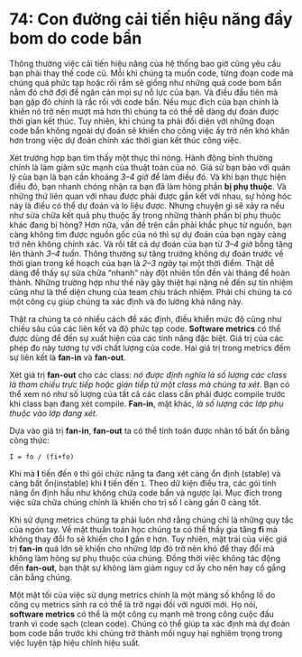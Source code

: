 # 74: Con đường cải tiến hiệu năng đầy bom do code bẩn

Thông thường việc cải tiến hiệu năng của hệ thống bao giờ cũng yêu cầu bạn phải thay thế code cũ. Mỗi khi chúng ta muốn code, từng đoạn code mà chúng quá phức tạp hoặc rối rắm sẽ giống như những quả code bom bẩn nằm đó chờ đợi để ngăn cản mọi sự nỗ lực của bạn. Và điều đầu tiên mà bạn gặp đó chính là rắc rối với code bẩn. Nếu mục đích của bạn chính là khiến nó trở nên mượt mà hơn thì chúng ta có thể dễ dàng dự đoán được thời gian kết thúc. Tuy nhiên, khi chúng ta phải đối diện với những đoạn code bẩn không ngoài dự đoán sẽ khiến cho công việc ấy trở nên khó khăn hơn trong việc dự đoán chính xác thời gian kết thúc công việc.

Xét trường hợp bạn tìm thấy một thực thi nóng. Hành động bình thường chính là làm giảm sức mạnh của thuật toán của nó. Giả sử bạn bảo với quản lý của bạn là bạn cần khoảng *3–4 giờ* để làm điều đó. Và khi bạn thực hiện điều đó, bạn nhanh chóng nhận ra bạn đã làm hỏng phần **bị phụ thuộc**. Và những thứ liên quan với nhau được phải được gắn kết với nhau, sự hỏng hóc này là điều có thể dự đoán và lo liệu được. Nhưng chuyện gì sẽ xảy ra nếu như sửa chữa kết quả phụ thuộc ấy trong những thành phần bị phụ thuộc khác đang bị hỏng? Hơn nữa, vấn đề trên cần phải khắc phục từ nguồn, bạn càng không tìm được nguồn gốc của nó thì sự dự đoán của bạn ngày càng trở nên không chính xác. Và rồi tất cả dự đoán của bạn từ *3–4 giờ* bỗng tăng lên thành *3–4 tuần*. Thông thường sự tăng trưởng không dự đoán trước về thời gian trong kế hoạch của bạn là *2–3 ngày* tại một thời điểm. Thật dễ dàng để thấy sự sửa chữa “nhanh” này đột nhiên tốn đến vài tháng để hoàn thành. Những trường hợp như thế này gây thiệt hại nặng nề đến sự tín nhiệm cũng như là thể diện chung của team chịu trách nhiệm. Phải chi chúng ta có một công cụ giúp chúng ta xác định và đo lường khả năng này.

Thật ra chúng ta có nhiều cách để xác định, điều khiển mức độ cũng như chiều sâu của các liên kết và độ phức tạp code. **Software metrics** có thể được dùng để đến sự xuất hiện của các tính năng đặc biệt. Giá trị của các phép đo này tương tự với chất lượng của code. Hai giá trị trong metrics đếm sự liên kết là **fan-in** và **fan-out**.

Xét giá trị **fan-out** cho các class: *nó được định nghĩa là số lượng các class là tham chiếu trực tiếp hoặc gián tiếp từ một class mà chúng ta xét*. Bạn có thể xem nó như số lượng của tất cả các class cần phải được compile trước khi class bạn đang xét compile. **Fan-in**, mặt khác, *là số lượng các lớp phụ thuộc vào lớp đang xét.* 

Dựa vào giá trị **fan-in**, **fan-out** ta có thể tính toán được nhân tố bất ổn bằng công thức: 

```
I = fo ​/ (f​i​+f​o​) 
```

Khi mà **I** tiến đến `0` thì gói chức năng ta đang xét càng ổn định (stable) và càng bất ổn(instable) khi **I** tiến đến `1`. Theo dữ kiện điều tra, các gói tính năng ổn định hầu như không chứa code bẩn và ngược lại. Mục đích trong việc sửa chữa chúng chính là khiến cho trị số I càng gần 0 càng tốt.

Khi sử dụng metrics chúng ta phải luôn nhớ rằng chúng chỉ là những quy tắc của ngón tay. Về mặt thuần toán học chúng ta có thể thấy gia tăng **fi** ​mà không thay đổi fo​ sẽ khiến cho **I** gần `0` hơn. Tuy nhiên, mặt trái của việc giá trị **fan-in** quá lớn sẽ khiến cho những lớp đó trở nên khó để thay đổi mà không làm hỏng sự phụ thuộc của chúng. Đồng thời việc không tác động đến **fan-out**, bạn thật sự không làm giảm nguy cơ ấy cho nên hay cố gắng cân bằng chúng.

Một mặt tối của việc sử dụng metrics chính là một mảng số khổng lồ do công cụ metrics sinh ra có thể là trở ngại đối với người mới. Họ nói, **software metrics** có thể là một công cụ mạnh mẽ trong công cuộc đấu tranh vì code sạch (clean code). Chúng có thể giúp ta xác định mà dự đoán bom code bẩn trước khi chúng trở thành mối nguy hại nghiêm trọng trong việc luyện tập hiệu chỉnh hiệu suất.